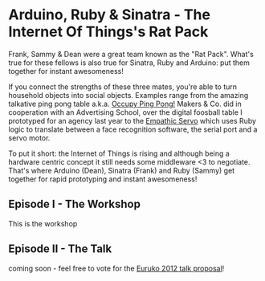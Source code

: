 # Arduino, Ruby &amp; Sinatra - The Internet Of Things's Rat Pack

Frank, Sammy &amp; Dean were a great team known as the "Rat Pack". What's true for these fellows is also true for Sinatra, Ruby and Arduino: put them together for instant awesomeness!

If you connect the strengths of these three mates, you're able to turn household objects into social objects. Examples range from the amazing talkative ping pong table a.k.a. [Occupy Ping Pong!](https://github.com/makersandco/Occupy-Ping-Pong) Makers & Co. did in cooperation with an Advertising School, over the digital foosball table I prototyped for an agency last year to the [Empathic Servo](https://vimeo.com/27113323) which uses Ruby logic to translate between a face recognition software, the serial port and a servo motor.

To put it short: the Internet of Things is rising and although being a hardware centric concept it still needs some middleware <3 to negotiate. That's where Arduino (Dean), Sinatra (Frank) and Ruby (Sammy) get together for rapid prototyping and instant awesomeness!

## Episode I - The Workshop

This is the workshop 

## Episode II - The Talk

coming soon - feel free to vote for the [Euruko 2012 talk proposal](https://github.com/euruko2012/call-for-proposals/pull/60)!